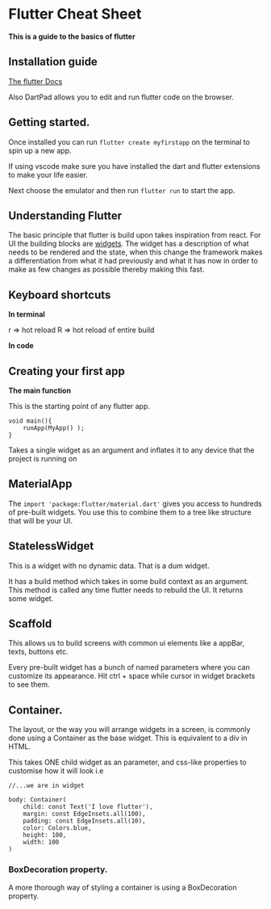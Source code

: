 # Flutter Cheat Sheet

**This is a guide to the basics of flutter**

## Installation guide

[The flutter Docs](https://flutter.dev/)

Also DartPad allows you to edit and run flutter code on the browser.

## Getting started.

Once installed you can run `flutter create myfirstapp` on the terminal to spin up a new app.

If using vscode make sure you have installed the dart and flutter extensions to make your life easier.

Next choose the emulator and then run `flutter run` to start the app.

## Understanding Flutter

The basic principle that flutter is build upon takes inspiration from react. For UI the building blocks are [widgets](https://docs.flutter.dev/ui/widgets). The widget has a description of what needs to be rendered and the state, when this change the framework makes a differentiation from what it had previously and what it has now in order to make as few changes as possible thereby making this fast.

## Keyboard shortcuts

**In terminal**

r => hot reload
R => hot reload of entire build

**In code**

## Creating your first app

**The main function**

This is the starting point of any flutter app.

```
void main(){
    runApp(MyApp() );
}
```

Takes a single widget as an argument and inflates it to any device that the project is running on

## MaterialApp

The `import 'package:flutter/material.dart'` gives you access to hundreds of pre-built widgets. You use this to combine them to a tree like structure that will be your UI.

## StatelessWidget

This is a widget with no dynamic data. That is a dum widget.

It has a build method which takes in some build context as an argument. This method is called any time flutter needs to rebuild the UI. It returns some widget.

## Scaffold

This allows us to build screens with common ui elements like a appBar, texts, buttons etc.

Every pre-built widget has a bunch of named parameters where you can customize its appearance. Hit ctrl + space while cursor in widget brackets to see them.

## Container.

The layout, or the way you will arrange widgets in a screen, is commonly done using a Container as the base widget. This is equivalent to a div in HTML.

This takes ONE child widget as an parameter, and css-like properties to customise how it will look i.e

```
//...we are in widget

body: Container(
    child: const Text('I love flutter'),
    margin: const EdgeInsets.all(100),
    padding: const EdgeInsets.all(10),
    color: Colors.blue,
    height: 100,
    width: 100
)
```

### BoxDecoration property.

A more thorough way of styling a container is using a BoxDecoration property.
